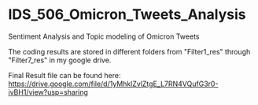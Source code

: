 # IDS_506_Omicron_Tweets_Analysis
Sentiment Analysis and Topic modeling of Omicron Tweets

The coding results are stored in different folders from "Filter1_res" through "Filter7_res" in my google drive.

Final Result file can be found here:
https://drive.google.com/file/d/1yMhklZvlZtgE_L7RN4VQufG3r0-ivBH1/view?usp=sharing
